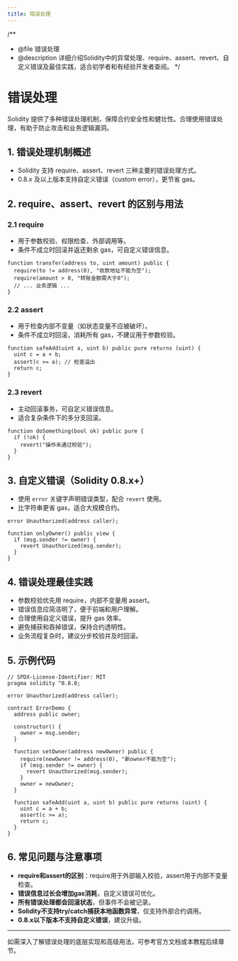 ```yaml
---
title: 错误处理
---
```


/**
 * @file 错误处理
 * @description 详细介绍Solidity中的异常处理、require、assert、revert、自定义错误及最佳实践，适合初学者和有经验开发者查阅。
 */

# 错误处理

Solidity 提供了多种错误处理机制，保障合约安全性和健壮性。合理使用错误处理，有助于防止攻击和业务逻辑漏洞。

## 1. 错误处理机制概述

- Solidity 支持 require、assert、revert 三种主要的错误处理方式。
- 0.8.x 及以上版本支持自定义错误（custom error），更节省 gas。

## 2. require、assert、revert 的区别与用法

### 2.1 require
- 用于参数校验、权限检查、外部调用等。
- 条件不成立时回滚并返还剩余 gas，可自定义错误信息。

```solidity
function transfer(address to, uint amount) public {
  require(to != address(0), "收款地址不能为空");
  require(amount > 0, "转账金额需大于0");
  // ... 业务逻辑 ...
}
```

### 2.2 assert
- 用于检查内部不变量（如状态变量不应被破坏）。
- 条件不成立时回滚，消耗所有 gas，不建议用于参数校验。

```solidity
function safeAdd(uint a, uint b) public pure returns (uint) {
  uint c = a + b;
  assert(c >= a); // 检查溢出
  return c;
}
```

### 2.3 revert
- 主动回滚事务，可自定义错误信息。
- 适合复杂条件下的多分支回滚。

```solidity
function doSomething(bool ok) public pure {
  if (!ok) {
    revert("操作未通过校验");
  }
}
```

## 3. 自定义错误（Solidity 0.8.x+）

- 使用 `error` 关键字声明错误类型，配合 `revert` 使用。
- 比字符串更省 gas，适合大规模合约。

```solidity
error Unauthorized(address caller);

function onlyOwner() public view {
  if (msg.sender != owner) {
    revert Unauthorized(msg.sender);
  }
}
```

## 4. 错误处理最佳实践

- 参数校验优先用 require，内部不变量用 assert。
- 错误信息应简洁明了，便于前端和用户理解。
- 合理使用自定义错误，提升 gas 效率。
- 避免捕获和吞掉错误，保持合约透明性。
- 业务流程复杂时，建议分步校验并及时回滚。

## 5. 示例代码

```solidity
// SPDX-License-Identifier: MIT
pragma solidity ^0.8.0;

error Unauthorized(address caller);

contract ErrorDemo {
  address public owner;

  constructor() {
    owner = msg.sender;
  }

  function setOwner(address newOwner) public {
    require(newOwner != address(0), "新owner不能为空");
    if (msg.sender != owner) {
      revert Unauthorized(msg.sender);
    }
    owner = newOwner;
  }

  function safeAdd(uint a, uint b) public pure returns (uint) {
    uint c = a + b;
    assert(c >= a);
    return c;
  }
}
```

## 6. 常见问题与注意事项

- **require和assert的区别**：require用于外部输入校验，assert用于内部不变量检查。
- **错误信息过长会增加gas消耗**，自定义错误可优化。
- **所有错误处理都会回滚状态**，但事件不会被记录。
- **Solidity不支持try/catch捕获本地函数异常**，仅支持外部合约调用。
- **0.8.x以下版本不支持自定义错误**，建议升级。

---

如需深入了解错误处理的底层实现和高级用法，可参考官方文档或本教程后续章节。 